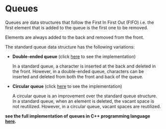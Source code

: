 # Queues

Queues are data structures that follow the First In First Out (FIFO) i.e. the first element that is added to the queue is the first one to be removed.

Elements are always added to the back and removed from the front.

The standard queue data structure has the following variations:

- **Double-ended queue** (click [here](https://github.com/jainayu/Data-Structures/blob/master/Queues/doubleEndedQueue.cpp) to see the implementation)
	
	In a standard queue, a character is inserted at the back and deleted in the front. However, in a double-ended queue, characters can be inserted and deleted from both the front and back of the queue.
	
- **Circular queue** (click [here](https://github.com/jainayu/Data-Structures/blob/master/Queues/circularQueue.cpp) to see the implementation)
	
	A circular queue is an improvement over the standard queue structure. In a standard queue, when an element is deleted, the vacant space is not reutilized. However, in a circular queue, vacant spaces are reutilized.


**see the full implementation of queues in C++ programming language [here](https://github.com/jainayu/Data-Structures/blob/master/Queues/queue.cpp).**



